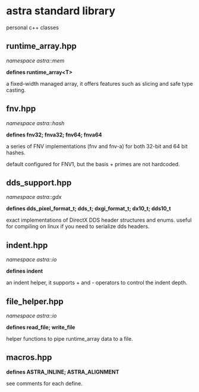 # astra standard library

personal c++ classes

## runtime_array.hpp

_namespace astra::mem_

**defines runtime_array\<T\>**

a fixed-width managed array, it offers features such as slicing and safe type casting.

## fnv.hpp

_namespace astra::hash_

**defines fnv32; fnva32; fnv64; fnva64**

a series of FNV implementations (fnv and fnv-a) for both 32-bit and 64 bit hashes.

default configured for FNV1, but the basis + primes are not hardcoded.

## dds_support.hpp

_namespace astra::gdx_

**defines dds_pixel_format_t; dds_t; dxgi_format_t; dx10_t; dds10_t**

exact implementations of DirectX DDS header structures and enums. useful for compiling on linux if you need to serialize dds headers.

## indent.hpp

_namespace astra::io_

**defines indent**

an indent helper, it supports + and - operators to control the indent depth.


## file_helper.hpp

_namespace astra::io_

**defines read_file; write_file**

helper functions to pipe runtime_array data to a file.

## macros.hpp

**defines ASTRA_INLINE; ASTRA_ALIGNMENT**

see comments for each define.
